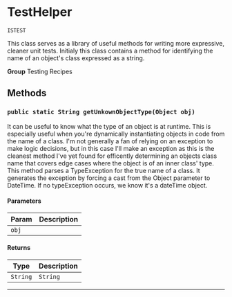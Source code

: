 # TestHelper

`ISTEST`

This class serves as a library of useful methods for writing
more expressive, cleaner unit tests. Initialy this class contains a method
for identifying the name of an object's class expressed as a string.


**Group** Testing Recipes

## Methods
### `public static String getUnkownObjectType(Object obj)`

It can be useful to know what the type of an object is at runtime. This is especially useful when you're dynamically instantiating objects in code from the name of a class. I'm not generally a fan of relying on an exception to make logic decisions, but in this case I'll make an exception as this is the cleanest method I've yet found for efficently determining an objects class name that covers edge cases where the object is of an inner class' type. This method parses a TypeException for the true name of a class. It generates the exception by forcing a cast from the Object parameter to DateTime. If no typeException occurs, we know it's a dateTime object.

#### Parameters

|Param|Description|
|---|---|
|`obj`||

#### Returns

|Type|Description|
|---|---|
|`String`|`String`|

---
